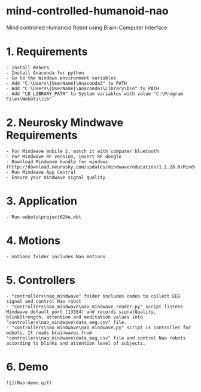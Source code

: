 # mind-controlled-humanoid-nao
Mind controlled Humanoid Robot using Brain-Computer Interface

# 1. Requirements
	- Install Webots
	- Install Anaconda for python
	- Go to the Windows environment variables
	- Add "C:\Users\{UserName}\Anaconda3" to PATH
	- Add "C:\Users\{UserName}\Anaconda3\Library\bin" to PATH
	- Add "LD_LIBRARY_PATH" to System variables with value "C:\Program Files\Webots\lib"

# 2. Neurosky Mindwave Requirements
	- For Mindwave mobile 2, match it with computer bluetooth
	- For Mindwave RF version, insert RF dongle
	- Download Mindwave bundle for windows (http://download.neurosky.com/updates/mindwave/education/1.1.28.0/MindWave.zip)
	- Run Mindwave App Central
	- Ensure your mindwave signal quality
	
# 3. Application
	- Run webots\project624e.wbt
	
# 4. Motions
	- motions folder includes Nao motions

# 5. Controllers
	- "controllers\nao_mindwave" folder includes codes to collect EEG signal and control Nao robot
	- "controllers\nao_mindwave\nao_mindwave_reader.py" script listens Mindwave default port (13584) and records siqnalQuality, blinkStrength, attention and meditation values into "controllers\nao_mindwave\data_eeg.csv" file.
	- "controllers\nao_mindwave\nao_mindwave.py" script is controller for webots. It reads brainwaves from "controllers\nao_mindwave\data_eeg.csv" file and control Nao robots according to blinks and attention level of subjects.

# 6. Demo
	![](Nao-demo.gif)
